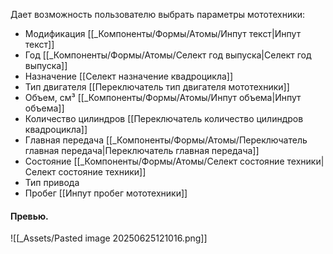 Дает возможность пользователю выбрать параметры мототехники:
- Модификация [[_Компоненты/Формы/Атомы/Инпут текст|Инпут текст]]
- Год [[_Компоненты/Формы/Атомы/Селект год выпуска|Селект год выпуска]]
- Назначение [[Селект назначение квадроцикла]]
- Тип двигателя [[Переключатель тип двигателя мототехники]]
- Объем, см³ [[_Компоненты/Формы/Атомы/Инпут объема|Инпут объема]]
- Количество цилиндров [[Переключатель количество цилиндров квадроцикла]]
- Главная передача [[_Компоненты/Формы/Атомы/Переключатель главная передача|Переключатель главная передача]]
- Состояние [[_Компоненты/Формы/Атомы/Селект состояние техники|Селект состояние техники]]
- Тип привода 
- Пробег [[Инпут пробег мототехники]]
#### Превью.
![[_Assets/Pasted image 20250625121016.png]]